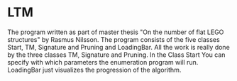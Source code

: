 # LTM
The program written as part of master thesis "On the number of flat LEGO structures" by Rasmus Nilsson.
The program consists of the five classes Start, TM, Signature and Pruning and LoadingBar.
All the work is really done by the three classes TM, Signature and Pruning.
In the Class Start You can specify with which parameters the enumeration program will run.
LoadingBar just visualizes the progression of the algorithm.
